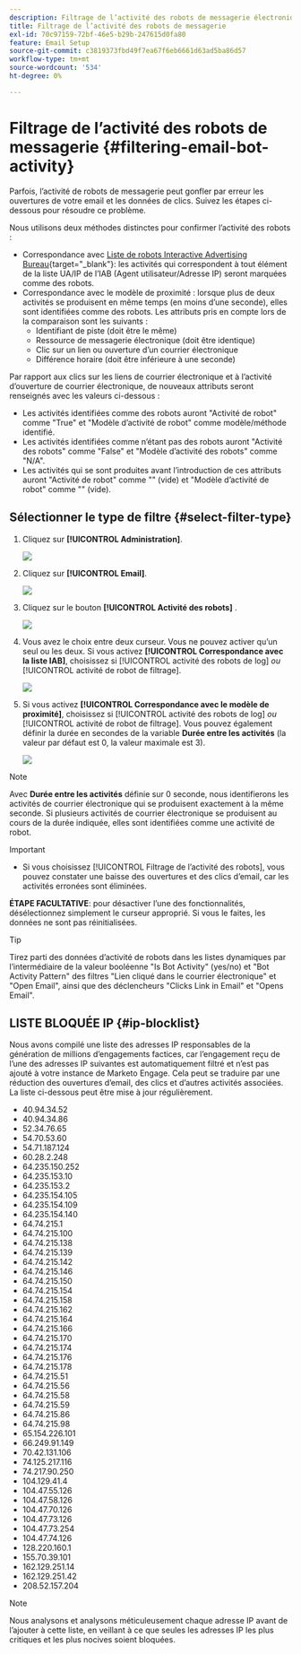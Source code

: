 ```yaml
---
description: Filtrage de l’activité des robots de messagerie électronique - Documents Marketo - Documentation du produit
title: Filtrage de l’activité des robots de messagerie
exl-id: 70c97159-72bf-46e5-b29b-247615d0fa80
feature: Email Setup
source-git-commit: c3819373fbd49f7ea67f6eb6661d63ad5ba86d57
workflow-type: tm+mt
source-wordcount: '534'
ht-degree: 0%

---
```


# Filtrage de l’activité des robots de messagerie {#filtering-email-bot-activity}

Parfois, l’activité de robots de messagerie peut gonfler par erreur les ouvertures de votre email et les données de clics. Suivez les étapes ci-dessous pour résoudre ce problème.

Nous utilisons deux méthodes distinctes pour confirmer l’activité des robots :

* Correspondance avec [Liste de robots Interactive Advertising Bureau](https://www.iab.com/guidelines/iab-abc-international-spiders-bots-list/){target="_blank"}: les activités qui correspondent à tout élément de la liste UA/IP de l’IAB (Agent utilisateur/Adresse IP) seront marquées comme des robots.
* Correspondance avec le modèle de proximité : lorsque plus de deux activités se produisent en même temps (en moins d’une seconde), elles sont identifiées comme des robots. Les attributs pris en compte lors de la comparaison sont les suivants :
   * Identifiant de piste (doit être le même)
   * Ressource de messagerie électronique (doit être identique)
   * Clic sur un lien ou ouverture d’un courrier électronique
   * Différence horaire (doit être inférieure à une seconde)

Par rapport aux clics sur les liens de courrier électronique et à l’activité d’ouverture de courrier électronique, de nouveaux attributs seront renseignés avec les valeurs ci-dessous :

* Les activités identifiées comme des robots auront &quot;Activité de robot&quot; comme &quot;True&quot; et &quot;Modèle d’activité de robot&quot; comme modèle/méthode identifié.
* Les activités identifiées comme n’étant pas des robots auront &quot;Activité des robots&quot; comme &quot;False&quot; et &quot;Modèle d’activité des robots&quot; comme &quot;N/A&quot;.
* Les activités qui se sont produites avant l’introduction de ces attributs auront &quot;Activité de robot&quot; comme &quot;&quot; (vide) et &quot;Modèle d’activité de robot&quot; comme &quot;&quot; (vide).

## Sélectionner le type de filtre {#select-filter-type}

1. Cliquez sur **[!UICONTROL Administration]**.

   ![](assets/filtering-email-bot-activity-1.png)

1. Cliquez sur **[!UICONTROL Email]**.

   ![](assets/filtering-email-bot-activity-2.png)

1. Cliquez sur le bouton **[!UICONTROL Activité des robots]** .

   ![](assets/filtering-email-bot-activity-3.png)

1. Vous avez le choix entre deux curseur. Vous ne pouvez activer qu’un seul ou les deux. Si vous activez **[!UICONTROL Correspondance avec la liste IAB]**, choisissez si [!UICONTROL activité des robots de log] _ou_ [!UICONTROL activité de robot de filtrage].

   ![](assets/filtering-email-bot-activity-4.png)

1. Si vous activez **[!UICONTROL Correspondance avec le modèle de proximité]**, choisissez si [!UICONTROL activité des robots de log] _ou_ [!UICONTROL activité de robot de filtrage]. Vous pouvez également définir la durée en secondes de la variable **Durée entre les activités** (la valeur par défaut est 0, la valeur maximale est 3).

   ![](assets/filtering-email-bot-activity-5.png)

>[!NOTE]
>
>Avec **Durée entre les activités** définie sur 0 seconde, nous identifierons les activités de courrier électronique qui se produisent exactement à la même seconde. Si plusieurs activités de courrier électronique se produisent au cours de la durée indiquée, elles sont identifiées comme une activité de robot.

>[!IMPORTANT]
>
>* Si vous choisissez [!UICONTROL Filtrage de l’activité des robots], vous pouvez constater une baisse des ouvertures et des clics d’email, car les activités erronées sont éliminées.

**ÉTAPE FACULTATIVE**: pour désactiver l’une des fonctionnalités, désélectionnez simplement le curseur approprié. Si vous le faites, les données ne sont pas réinitialisées.

>[!TIP]
>
>Tirez parti des données d’activité de robots dans les listes dynamiques par l’intermédiaire de la valeur booléenne &quot;Is Bot Activity&quot; (yes/no) et &quot;Bot Activity Pattern&quot; des filtres &quot;Lien cliqué dans le courrier électronique&quot; et &quot;Open Email&quot;, ainsi que des déclencheurs &quot;Clicks Link in Email&quot; et &quot;Opens Email&quot;.

## LISTE BLOQUÉE IP {#ip-blocklist}

Nous avons compilé une liste des adresses IP responsables de la génération de millions d’engagements factices, car l’engagement reçu de l’une des adresses IP suivantes est automatiquement filtré et n’est pas ajouté à votre instance de Marketo Engage. Cela peut se traduire par une réduction des ouvertures d’email, des clics et d’autres activités associées. La liste ci-dessous peut être mise à jour régulièrement.

* 40.94.34.52
* 40.94.34.86
* 52.34.76.65
* 54.70.53.60
* 54.71.187.124
* 60.28.2.248
* 64.235.150.252
* 64.235.153.10
* 64.235.153.2
* 64.235.154.105
* 64.235.154.109
* 64.235.154.140
* 64.74.215.1
* 64.74.215.100
* 64.74.215.138
* 64.74.215.139
* 64.74.215.142
* 64.74.215.146
* 64.74.215.150
* 64.74.215.154
* 64.74.215.158
* 64.74.215.162
* 64.74.215.164
* 64.74.215.166
* 64.74.215.170
* 64.74.215.174
* 64.74.215.176
* 64.74.215.178
* 64.74.215.51
* 64.74.215.56
* 64.74.215.58
* 64.74.215.59
* 64.74.215.86
* 64.74.215.98
* 65.154.226.101
* 66.249.91.149
* 70.42.131.106
* 74.125.217.116
* 74.217.90.250
* 104.129.41.4
* 104.47.55.126
* 104.47.58.126
* 104.47.70.126
* 104.47.73.126
* 104.47.73.254
* 104.47.74.126
* 128.220.160.1
* 155.70.39.101
* 162.129.251.14
* 162.129.251.42
* 208.52.157.204

>[!NOTE]
>
>Nous analysons et analysons méticuleusement chaque adresse IP avant de l’ajouter à cette liste, en veillant à ce que seules les adresses IP les plus critiques et les plus nocives soient bloquées.
